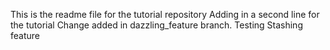 This is the readme file for the tutorial repository
Adding in a second line for the tutorial
Change added in dazzling_feature branch.
Testing Stashing feature